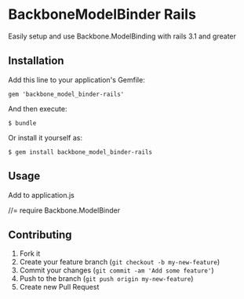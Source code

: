 # BackboneModelBinder Rails
Easily setup and use Backbone.ModelBinding with rails 3.1 and greater

## Installation

Add this line to your application's Gemfile:

    gem 'backbone_model_binder-rails'

And then execute:

    $ bundle

Or install it yourself as:

    $ gem install backbone_model_binder-rails

## Usage

Add to application.js 

  //= require Backbone.ModelBinder

## Contributing

1. Fork it
2. Create your feature branch (`git checkout -b my-new-feature`)
3. Commit your changes (`git commit -am 'Add some feature'`)
4. Push to the branch (`git push origin my-new-feature`)
5. Create new Pull Request
